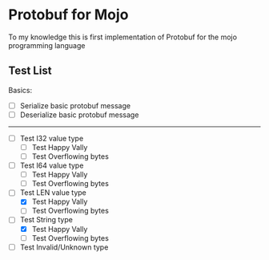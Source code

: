 # Protobuf for Mojo

To my knowledge this is first implementation of Protobuf for the mojo programming language

## Test List
Basics:
- [ ] Serialize basic protobuf message
- [ ] Deserialize basic protobuf message
---
- [ ] Test I32 value type
    - [ ] Test Happy Vally
    - [ ] Test Overflowing bytes
- [ ] Test I64 value type
    - [ ] Test Happy Vally
    - [ ] Test Overflowing bytes
- [ ] Test LEN value type
    - [x] Test Happy Vally
    - [ ] Test Overflowing bytes
- [ ] Test String type
    - [x] Test Happy Vally
    - [ ] Test Overflowing bytes
- [ ] Test Invalid/Unknown type